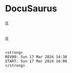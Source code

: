 # DocuSaurus

[&#x213C;](#idxXXX)<br id="idx000"><br>





[&#x213C;](#)<br id="idxXXX"><br>

```
<strong>
REV00: Sun 17 Mar 2024 14:30
START: Sun 17 Mar 2024 14:00
</strong>
```

